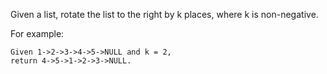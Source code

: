 Given a list, rotate the list to the right by k places, where k is non-negative.

For example:
```
Given 1->2->3->4->5->NULL and k = 2,
return 4->5->1->2->3->NULL.
```
